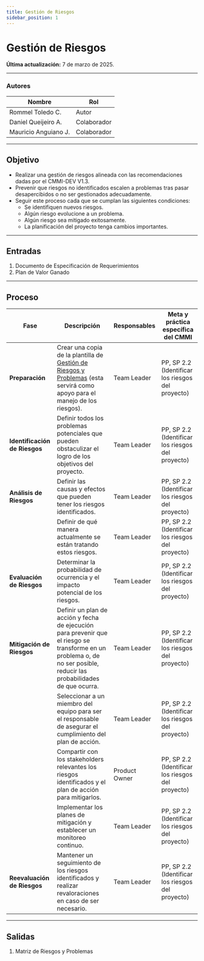 ```yaml
---
title: Gestión de Riesgos
sidebar_position: 1
---
```


# Gestión de Riesgos

**Última actualización:** 7 de marzo de 2025.

---

### **Autores**
| **Nombre**              | **Rol**       |
|-------------------------|-------------|
| Rommel Toledo C.       | Autor       |
| Daniel Queijeiro A.    | Colaborador |
| Mauricio Anguiano J.   | Colaborador |

---

## **Objetivo**  

- Realizar una gestión de riesgos alineada con las recomendaciones dadas por el CMMI-DEV V1.3.
- Prevenir que riesgos no identificados escalen a problemas tras pasar desapercibidos o no ser gestionados adecuadamente.
- Seguir este proceso cada que se cumplan las siguientes condiciones:
  - Se identifiquen nuevos riesgos.
  - Algún riesgo evolucione a un problema.
  - Algún riesgo sea mitigado exitosamente.
  - La planificación del proyecto tenga cambios importantes.

---

## **Entradas**  

1. Documento de Especificación de Requerimientos
2. Plan de Valor Ganado

---

## **Proceso**  

| **Fase**                  | **Descripción** | **Responsables** | **Meta y práctica específica del CMMI** |
|---------------------------|----------------|------------------|-----------------------------------------|
| **Preparación**           | Crear una copia de la plantilla de [Gestión de Riesgos y Problemas](https://docs.google.com/spreadsheets/d/10taZIz3F3eSA6oQNUeCHmHSEP7WQNuz3cz7xqmjrGCg/edit) (esta servirá como apoyo para el manejo de los riesgos). | Team Leader | PP, SP 2.2 (Identificar los riesgos del proyecto) |
| **Identificación de Riesgos** | Definir todos los problemas potenciales que pueden obstaculizar el logro de los objetivos del proyecto. | Team Leader | PP, SP 2.2 (Identificar los riesgos del proyecto) |
| **Análisis de Riesgos** | Definir las causas y efectos que pueden tener los riesgos identificados. | Team Leader | PP, SP 2.2 (Identificar los riesgos del proyecto) |
| | Definir de qué manera actualmente se están tratando estos riesgos. | Team Leader | PP, SP 2.2 (Identificar los riesgos del proyecto) |
| **Evaluación de Riesgos** | Determinar la probabilidad de ocurrencia y el impacto potencial de los riesgos. | Team Leader | PP, SP 2.2 (Identificar los riesgos del proyecto) |
| **Mitigación de Riesgos** | Definir un plan de acción y fecha de ejecución para prevenir que el riesgo se transforme en un problema o, de no ser posible, reducir las probabilidades de que ocurra. | Team Leader | PP, SP 2.2 (Identificar los riesgos del proyecto) |
| | Seleccionar a un miembro del equipo para ser el responsable de asegurar el cumplimiento del plan de acción. | Team Leader | PP, SP 2.2 (Identificar los riesgos del proyecto) |
| | Compartir con los stakeholders relevantes los riesgos identificados y el plan de acción para mitigarlos. | Product Owner | PP, SP 2.2 (Identificar los riesgos del proyecto) |
| | Implementar los planes de mitigación y establecer un monitoreo continuo. | Team Leader | PP, SP 2.2 (Identificar los riesgos del proyecto) |
| **Reevaluación de Riesgos** | Mantener un seguimiento de los riesgos identificados y realizar revaloraciones en caso de ser necesario. | Team Leader | PP, SP 2.2 (Identificar los riesgos del proyecto) |

---

## **Salidas**  

1. Matriz de Riesgos y Problemas  
